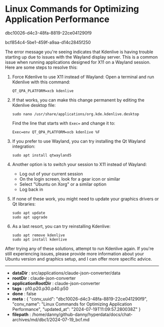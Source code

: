 # Linux Commands for Optimizing Application Performance

dbc10026-d4c3-48fa-8819-22ce041290f9

bcf854c4-5be1-459f-a9aa-d14c2845f250

 The error message you're seeing indicates that Kdenlive is having trouble starting up due to issues with the Wayland display server. This is a common issue when running applications designed for X11 on a Wayland session. Here are some steps to resolve this:

1. Force Kdenlive to use X11 instead of Wayland:
   Open a terminal and run Kdenlive with this command:
   ```
   QT_QPA_PLATFORM=xcb kdenlive
   ```

2. If that works, you can make this change permanent by editing the Kdenlive desktop file:
   ```
   sudo nano /usr/share/applications/org.kde.kdenlive.desktop
   ```
   Find the line that starts with `Exec=` and change it to:
   ```
   Exec=env QT_QPA_PLATFORM=xcb kdenlive %F
   ```

3. If you prefer to use Wayland, you can try installing the Qt Wayland integration:
   ```
   sudo apt install qtwayland5
   ```

4. Another option is to switch your session to X11 instead of Wayland:
   - Log out of your current session
   - On the login screen, look for a gear icon or similar
   - Select "Ubuntu on Xorg" or a similar option
   - Log back in

5. If none of these work, you might need to update your graphics drivers or Qt libraries:
   ```
   sudo apt update
   sudo apt upgrade
   ```

6. As a last resort, you can try reinstalling Kdenlive:
   ```
   sudo apt remove kdenlive
   sudo apt install kdenlive
   ```

After trying any of these solutions, attempt to run Kdenlive again. If you're still experiencing issues, please provide more information about your Ubuntu version and graphics setup, and I can offer more specific advice.

---

* **dataDir** : src/applications/claude-json-converter/data
* **rootDir** : claude-json-converter
* **applicationRootDir** : claude-json-converter
* **tags** : p10.p20.p30.p40.p50
* **done** : false
* **meta** : {
  "conv_uuid": "dbc10026-d4c3-48fa-8819-22ce041290f9",
  "conv_name": "Linux Commands for Optimizing Application Performance",
  "updated_at": "2024-07-19T11:09:57.280038Z"
}
* **filepath** : /home/danny/github-danny/hyperdata/docs/chat-archives/md/dbc1/2024-07-19_bcf.md